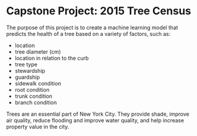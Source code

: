 # Capstone Project: 2015 Tree Census

The purpose of this project is to create a machine learning model that predicts the health of a tree based on a variety of factors, such as:
- location
- tree diameter (cm)
- location in relation to the curb
- tree type
- stewardship
- guardship
- sidewalk condition
- root condition
- trunk condition
- branch condition

Trees are an essential part of New York City. They provide shade, improve air quality, reduce flooding and improve water quality, and help increase property value in the city.
